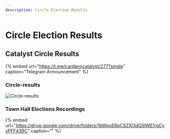 ```yaml
---
description: Circle Election Results
---
```


# Circle Election Results

## Catalyst Circle Results

{% embed url="https://t.me/cardanocatalyst/277?single" caption="Telegram Announcement" %}

### Circle-results

![Circle-results](https://user-images.githubusercontent.com/25156451/124263724-86686f80-db2b-11eb-940c-4d4cb1c27b9c.jpg)

### Town Hall Elections Recordings

{% embed url="https://drive.google.com/drive/folders/1bWpoE6pCSZXI3dQ9lWE1rgCyxPFF439C" caption="" %}

